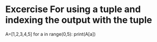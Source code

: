 # Excercise For using a tuple and indexing the output with the tuple
A=[1,2,3,4,5]
for a in range(0,5):
    print(A[a])
